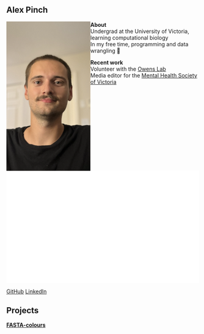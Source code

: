 ## Alex Pinch  
<img align="left" src="https://raw.githubusercontent.com/alexpinch/alexpinch.github.io/gh-pages/images/me_2.png" width=220/>  
  
**About**  
Undergrad at the University of Victoria, learning computational biology  
In my free time, programming and data wrangling 🤠  
  
**Recent work**  
Volunteer with the [Owens Lab](https://owensgl.github.io/)   
Media editor for the [Mental Health Society of Victoria](https://www.mhsvictoria.org/)  
  
<img align="center" src="https://raw.githubusercontent.com/alexpinch/github-stats-transparent/output/generated/languages.svg"/>  
   
[GitHub](https://github.com/alexpinch) [LinkedIn](https://www.linkedin.com/in/alexpinch/)   

## Projects  
[**FASTA-colours**](https://github.com/alexpinch/FASTA-colours)
